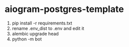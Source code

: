 # aiogram-postgres-template

1. pip install -r requirements.txt
2. rename .env_dist to .env and edit it
3. alembic upgrade head
4. python -m bot
